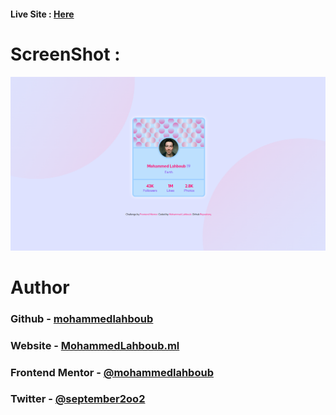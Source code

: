 #### Live Site : [Here](https://mohammedlahboub.github.io/Profile-card-component)
# ScreenShot :
![](/screenshots/Screenshot.png)

# Author
### Github - [mohammedlahboub](https://github.com/mohammedlahboub)
### Website - [MohammedLahboub.ml](https://mohammedlahboub.ml)
### Frontend Mentor - [@mohammedlahboub](https://www.frontendmentor.io/profile/mohammedlahboub)
### Twitter - [@september2oo2](https://www.twitter.com/september2oo2)